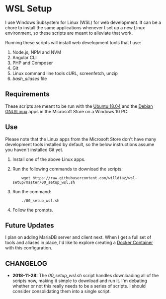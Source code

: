 # WSL Setup

I use Windows Subsystem for Linux (WSL) for web development. It can be a chore to install the same applications whenever I set up a new Linux environment, so these scripts are meant to alleviate that work.

Running these scripts will install web development tools that I use:

1. Node.js, NPM and NVM
1. Angular CLI
1. PHP and Composer
1. Git
1. Linux command line tools cURL, screenfetch, unzip
1. *bash_aliases* file

## Requirements

These scripts are meant to be run with the [Ubuntu 18.04](https://www.microsoft.com/store/productId/9N9TNGVNDL3Q) and the [Debian GNU/Linux](https://www.microsoft.com/store/productId/9MSVKQC78PK6) apps in the Microsoft Store on a Windows 10 PC.

## Use

Please note that the Linux apps from the Microsoft Store don't have many development tools installed by default, so the below instructions assume you haven't installed Git yet.

1. Install one of the above Linux apps.

1. Run the following commands to download the scripts:

    ```
        wget https://raw.githubusercontent.com/willdiaz/wsl-setup/master/00_setup_wsl.sh
    ```

1. Run the command:

    ```
        ./00_setup_wsl.sh
    ```

1. Follow the prompts.

## Future Updates

I plan on adding MariaDB server and client next. When I get a full set of tools and aliases in place, I'd like to explore creating a [Docker Container](https://www.docker.com/resources/what-container) with this configuration.

## CHANGELOG

+ **2018-11-28:** The *00_setup_wsl.sh* script handles downloading all of the scripts now, making it simple to download and run it. I'm debating whether or not this really needs to be a series of scripts. I should consider consolidating them into a single script.
